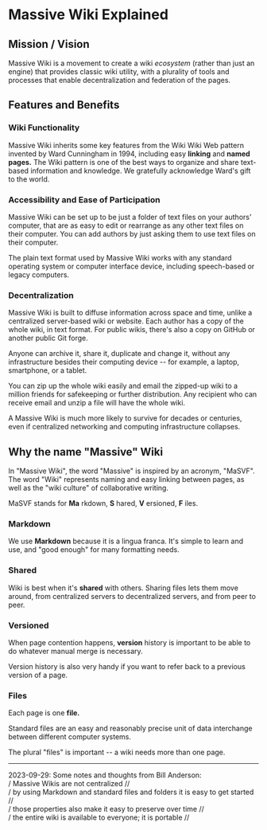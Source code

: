 # Massive Wiki Explained

## Mission / Vision

Massive Wiki is a movement to create a wiki _ecosystem_ (rather than just an engine) that provides classic wiki utility, with a plurality of tools and processes that enable decentralization and federation of the pages.

## Features and Benefits

### Wiki Functionality

Massive Wiki inherits some key features from the Wiki Wiki Web pattern invented by Ward Cunningham in 1994, including easy **linking** and **named pages.** The Wiki pattern is one of the best ways to organize and share text-based information and knowledge. We gratefully acknowledge Ward's gift to the world.

### Accessibility and Ease of Participation

Massive Wiki can be set up to be just a folder of text files on your authors' computer, that are as easy to edit or rearrange as any other text files on their computer. You can add authors by just asking them to use text files on their computer.

The plain text format used by Massive Wiki works with any standard operating system or computer interface device, including speech-based or legacy computers.

### Decentralization

Massive Wiki is built to diffuse information across space and time, unlike a centralized server-based wiki or website. Each author has a copy of the whole wiki, in text format. For public wikis, there's also a copy on GitHub or another public Git forge.

Anyone can archive it, share it, duplicate and change it, without any infrastructure besides their computing device -- for example, a laptop, smartphone, or a tablet.

You can zip up the whole wiki easily and email the zipped-up wiki to a million friends for safekeeping or further distribution. Any recipient who can receive email and unzip a file will have the whole wiki.

A Massive Wiki is much more likely to survive for decades or centuries, even if centralized networking and computing infrastructure collapses.

## Why the name "Massive" Wiki

In "Massive Wiki", the word "Massive" is inspired by an acronym, "MaSVF". The word "Wiki" represents naming and easy linking between pages, as well as the "wiki culture" of collaborative writing.

MaSVF stands for **Ma** rkdown, **S** hared, **V** ersioned, **F** iles.

### Markdown

We use **Markdown** because it is a lingua franca. It's simple to learn and use, and "good enough" for many formatting needs.

### Shared

Wiki is best when it's **shared** with others. Sharing files lets them move around, from centralized servers to decentralized servers, and from peer to peer.

### Versioned

When page contention happens, **version** history is important to be able to do whatever manual merge is necessary.

Version history is also very handy if you want to refer back to a previous version of a page.

### Files

Each page is one **file.**

Standard files are an easy and reasonably precise unit of data interchange between different computer systems.

The plural "files" is important -- a wiki needs more than one page.

----
2023-09-29: Some notes and thoughts from Bill Anderson:  
/ Massive Wikis are not centralized //  
/ by using Markdown and standard files and folders it is easy to get started //  
/ those properties also make it easy to preserve over time //  
/ the entire wiki is available to everyone; it is portable //  


